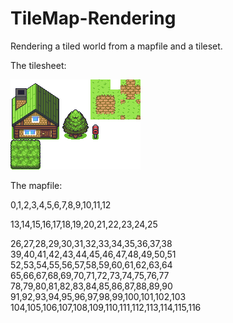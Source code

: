 # TileMap-Rendering
Rendering a tiled world from a mapfile and a tileset. 

The tilesheet:

![tileset](tilemap.png)


The mapfile:

0,1,2,3,4,5,6,7,8,9,10,11,12

13,14,15,16,17,18,19,20,21,22,23,24,25

26,27,28,29,30,31,32,33,34,35,36,37,38
39,40,41,42,43,44,45,46,47,48,49,50,51
52,53,54,55,56,57,58,59,60,61,62,63,64
65,66,67,68,69,70,71,72,73,74,75,76,77
78,79,80,81,82,83,84,85,86,87,88,89,90
91,92,93,94,95,96,97,98,99,100,101,102,103
104,105,106,107,108,109,110,111,112,113,114,115,116
